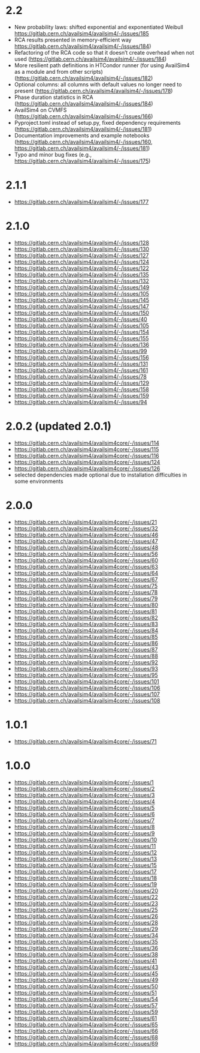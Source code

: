 2.2
===
- New probability laws: shifted exponential and exponentiated Weibull https://gitlab.cern.ch/availsim4/availsim4/-/issues/185
- RCA results presented in memory-efficient way https://gitlab.cern.ch/availsim4/availsim4/-/issues/184)
- Refactoring of the RCA code so that it doesn’t create overhead when not used (https://gitlab.cern.ch/availsim4/availsim4/-/issues/184)
- More resilient path definitions in HTCondor runner (for using AvailSim4 as a module and from other scripts) (https://gitlab.cern.ch/availsim4/availsim4/-/issues/182)
- Optional columns: all columns with default values no longer need to present (https://gitlab.cern.ch/availsim4/availsim4/-/issues/178)
- Phase duration statistics in RCA (https://gitlab.cern.ch/availsim4/availsim4/-/issues/184)
- AvailSim4 on CVMFS (https://gitlab.cern.ch/availsim4/availsim4/-/issues/166)
- Pyproject.toml instead of setup.py, fixed dependency requirements (https://gitlab.cern.ch/availsim4/availsim4/-/issues/181)
- Documentation improvements and example notebooks (https://gitlab.cern.ch/availsim4/availsim4/-/issues/160, https://gitlab.cern.ch/availsim4/availsim4/-/issues/181)
- Typo and minor bug fixes (e.g., https://gitlab.cern.ch/availsim4/availsim4/-/issues/175)

2.1.1
====
- https://gitlab.cern.ch/availsim4/availsim4/-/issues/177

2.1.0
====
- https://gitlab.cern.ch/availsim4/availsim4/-/issues/128
- https://gitlab.cern.ch/availsim4/availsim4/-/issues/130
- https://gitlab.cern.ch/availsim4/availsim4/-/issues/127
- https://gitlab.cern.ch/availsim4/availsim4/-/issues/124
- https://gitlab.cern.ch/availsim4/availsim4/-/issues/122
- https://gitlab.cern.ch/availsim4/availsim4/-/issues/135
- https://gitlab.cern.ch/availsim4/availsim4/-/issues/132
- https://gitlab.cern.ch/availsim4/availsim4/-/issues/149
- https://gitlab.cern.ch/availsim4/availsim4/-/issues/105
- https://gitlab.cern.ch/availsim4/availsim4/-/issues/145
- https://gitlab.cern.ch/availsim4/availsim4/-/issues/147
- https://gitlab.cern.ch/availsim4/availsim4/-/issues/150
- https://gitlab.cern.ch/availsim4/availsim4/-/issues/40
- https://gitlab.cern.ch/availsim4/availsim4/-/issues/105
- https://gitlab.cern.ch/availsim4/availsim4/-/issues/154
- https://gitlab.cern.ch/availsim4/availsim4/-/issues/155
- https://gitlab.cern.ch/availsim4/availsim4/-/issues/136
- https://gitlab.cern.ch/availsim4/availsim4/-/issues/99
- https://gitlab.cern.ch/availsim4/availsim4/-/issues/156
- https://gitlab.cern.ch/availsim4/availsim4/-/issues/131
- https://gitlab.cern.ch/availsim4/availsim4/-/issues/161
- https://gitlab.cern.ch/availsim4/availsim4/-/issues/78
- https://gitlab.cern.ch/availsim4/availsim4/-/issues/129
- https://gitlab.cern.ch/availsim4/availsim4/-/issues/158
- https://gitlab.cern.ch/availsim4/availsim4/-/issues/159
- https://gitlab.cern.ch/availsim4/availsim4/-/issues/94


2.0.2 (updated 2.0.1)
=====
- https://gitlab.cern.ch/availsim4/availsim4core/-/issues/114
- https://gitlab.cern.ch/availsim4/availsim4core/-/issues/115
- https://gitlab.cern.ch/availsim4/availsim4core/-/issues/116
- https://gitlab.cern.ch/availsim4/availsim4core/-/issues/124
- https://gitlab.cern.ch/availsim4/availsim4core/-/issues/126
- selected dependencies made optional due to installation difficulties in some environments

2.0.0
=====

- https://gitlab.cern.ch/availsim4/availsim4core/-/issues/21
- https://gitlab.cern.ch/availsim4/availsim4core/-/issues/32
- https://gitlab.cern.ch/availsim4/availsim4core/-/issues/46
- https://gitlab.cern.ch/availsim4/availsim4core/-/issues/47
- https://gitlab.cern.ch/availsim4/availsim4core/-/issues/48
- https://gitlab.cern.ch/availsim4/availsim4core/-/issues/56
- https://gitlab.cern.ch/availsim4/availsim4core/-/issues/60
- https://gitlab.cern.ch/availsim4/availsim4core/-/issues/63
- https://gitlab.cern.ch/availsim4/availsim4core/-/issues/64
- https://gitlab.cern.ch/availsim4/availsim4core/-/issues/67
- https://gitlab.cern.ch/availsim4/availsim4core/-/issues/75
- https://gitlab.cern.ch/availsim4/availsim4core/-/issues/78
- https://gitlab.cern.ch/availsim4/availsim4core/-/issues/79
- https://gitlab.cern.ch/availsim4/availsim4core/-/issues/80
- https://gitlab.cern.ch/availsim4/availsim4core/-/issues/81
- https://gitlab.cern.ch/availsim4/availsim4core/-/issues/82
- https://gitlab.cern.ch/availsim4/availsim4core/-/issues/83
- https://gitlab.cern.ch/availsim4/availsim4core/-/issues/84
- https://gitlab.cern.ch/availsim4/availsim4core/-/issues/85
- https://gitlab.cern.ch/availsim4/availsim4core/-/issues/86
- https://gitlab.cern.ch/availsim4/availsim4core/-/issues/87
- https://gitlab.cern.ch/availsim4/availsim4core/-/issues/88
- https://gitlab.cern.ch/availsim4/availsim4core/-/issues/92
- https://gitlab.cern.ch/availsim4/availsim4core/-/issues/93
- https://gitlab.cern.ch/availsim4/availsim4core/-/issues/95
- https://gitlab.cern.ch/availsim4/availsim4core/-/issues/101
- https://gitlab.cern.ch/availsim4/availsim4core/-/issues/106
- https://gitlab.cern.ch/availsim4/availsim4core/-/issues/107
- https://gitlab.cern.ch/availsim4/availsim4core/-/issues/108

1.0.1
=====

- https://gitlab.cern.ch/availsim4/availsim4core/-/issues/71

1.0.0
=====

- https://gitlab.cern.ch/availsim4/availsim4core/-/issues/1
- https://gitlab.cern.ch/availsim4/availsim4core/-/issues/2
- https://gitlab.cern.ch/availsim4/availsim4core/-/issues/3
- https://gitlab.cern.ch/availsim4/availsim4core/-/issues/4
- https://gitlab.cern.ch/availsim4/availsim4core/-/issues/5
- https://gitlab.cern.ch/availsim4/availsim4core/-/issues/6
- https://gitlab.cern.ch/availsim4/availsim4core/-/issues/7
- https://gitlab.cern.ch/availsim4/availsim4core/-/issues/8
- https://gitlab.cern.ch/availsim4/availsim4core/-/issues/9
- https://gitlab.cern.ch/availsim4/availsim4core/-/issues/10
- https://gitlab.cern.ch/availsim4/availsim4core/-/issues/11
- https://gitlab.cern.ch/availsim4/availsim4core/-/issues/12
- https://gitlab.cern.ch/availsim4/availsim4core/-/issues/13
- https://gitlab.cern.ch/availsim4/availsim4core/-/issues/15
- https://gitlab.cern.ch/availsim4/availsim4core/-/issues/17
- https://gitlab.cern.ch/availsim4/availsim4core/-/issues/18
- https://gitlab.cern.ch/availsim4/availsim4core/-/issues/19
- https://gitlab.cern.ch/availsim4/availsim4core/-/issues/20
- https://gitlab.cern.ch/availsim4/availsim4core/-/issues/22
- https://gitlab.cern.ch/availsim4/availsim4core/-/issues/23
- https://gitlab.cern.ch/availsim4/availsim4core/-/issues/25
- https://gitlab.cern.ch/availsim4/availsim4core/-/issues/26
- https://gitlab.cern.ch/availsim4/availsim4core/-/issues/28
- https://gitlab.cern.ch/availsim4/availsim4core/-/issues/29
- https://gitlab.cern.ch/availsim4/availsim4core/-/issues/34
- https://gitlab.cern.ch/availsim4/availsim4core/-/issues/35
- https://gitlab.cern.ch/availsim4/availsim4core/-/issues/36
- https://gitlab.cern.ch/availsim4/availsim4core/-/issues/38
- https://gitlab.cern.ch/availsim4/availsim4core/-/issues/41
- https://gitlab.cern.ch/availsim4/availsim4core/-/issues/43
- https://gitlab.cern.ch/availsim4/availsim4core/-/issues/45
- https://gitlab.cern.ch/availsim4/availsim4core/-/issues/49
- https://gitlab.cern.ch/availsim4/availsim4core/-/issues/50
- https://gitlab.cern.ch/availsim4/availsim4core/-/issues/51
- https://gitlab.cern.ch/availsim4/availsim4core/-/issues/54
- https://gitlab.cern.ch/availsim4/availsim4core/-/issues/57
- https://gitlab.cern.ch/availsim4/availsim4core/-/issues/59
- https://gitlab.cern.ch/availsim4/availsim4core/-/issues/61
- https://gitlab.cern.ch/availsim4/availsim4core/-/issues/65
- https://gitlab.cern.ch/availsim4/availsim4core/-/issues/66
- https://gitlab.cern.ch/availsim4/availsim4core/-/issues/68
- https://gitlab.cern.ch/availsim4/availsim4core/-/issues/69
